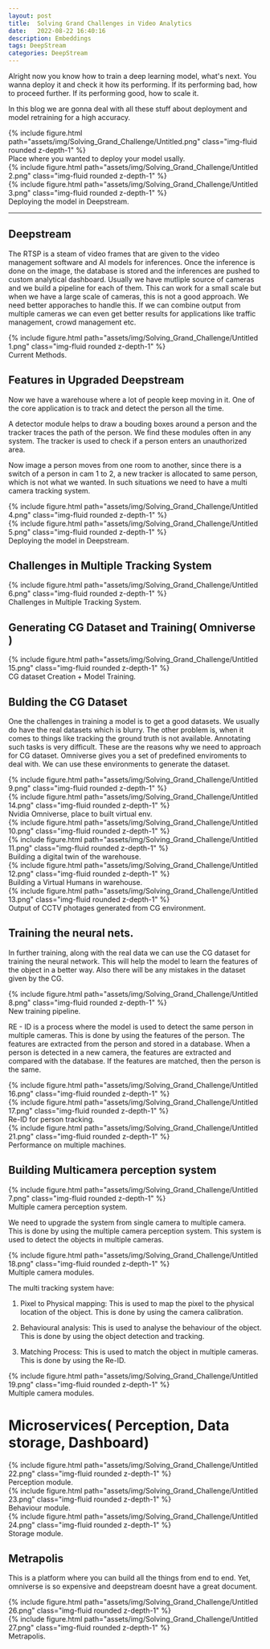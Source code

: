 ```yaml
---
layout: post
title:  Solving Grand Challenges in Video Analytics
date:   2022-08-22 16:40:16
description: Embeddings
tags: DeepStream
categories: DeepStream
---
```



Alright now you know how to train a deep learning model, what's next. You wanna deploy it and check it how its performing. If its performing bad, how to proceed further. If its performing good, how to scale it.

In this blog we are gonna deal with all these stuff about deployment and model retraining for a high accuracy.





<div class="row mt-3">
    <div class="col-sm mt-3 mt-md-0">
        {% include figure.html path="assets/img/Solving_Grand_Challenge/Untitled.png" class="img-fluid rounded z-depth-1" %}
    </div>
</div>
<div class="caption">
    Place where you wanted to deploy your model usally.
</div>



<div class="row mt-3">
    <div class="col-sm mt-3 mt-md-0">
        {% include figure.html path="assets/img/Solving_Grand_Challenge/Untitled 2.png" class="img-fluid rounded z-depth-1" %}
    </div>
    <div class="col-sm mt-3 mt-md-0">
        {% include figure.html path="assets/img/Solving_Grand_Challenge/Untitled 3.png" class="img-fluid rounded z-depth-1" %}
    </div>
</div>
<div class="caption">
    Deploying the model in Deepstream.
</div>


----

## Deepstream

The RTSP is a steam of video frames that are given to the video management software and AI models for inferences. Once the inference is done on the image, the database is stored and the inferences are pushed to custom analytical dashboard. Usually we have mutliple source of cameras and we build a pipeline for each of them. This can work for a small scale but when we have a large scale of cameras, this is not a good approach. We need better apporaches to handle this. If we can combine output from multiple cameras we can even get better results for applications like traffic management, crowd management etc. 

<div class="row mt-3">
    <div class="col-sm mt-3 mt-md-0">
        {% include figure.html path="assets/img/Solving_Grand_Challenge/Untitled 1.png" class="img-fluid rounded z-depth-1" %}
    </div>
</div>
<div class="caption">
    Current Methods.
</div>





## Features in Upgraded Deepstream

Now we have a warehouse where a lot of people keep moving in it. One of the core application is to track and detect the person all the time. 

A detector module helps to draw a bouding boxes around a person and the tracker traces the path of the person. We find these modules often in any system. The tracker is used to check if a person enters an unauthorized area.

Now image a person moves from one room to another, since there is a switch of a person in cam 1 to 2, a new tracker is allocated to same person, which is not what we wanted. In such situations we need to have a multi camera tracking system. 

<div class="row mt-3">
    <div class="col-sm mt-3 mt-md-0">
        {% include figure.html path="assets/img/Solving_Grand_Challenge/Untitled 4.png" class="img-fluid rounded z-depth-1" %}
    </div>
    <div class="col-sm mt-3 mt-md-0">
        {% include figure.html path="assets/img/Solving_Grand_Challenge/Untitled 5.png" class="img-fluid rounded z-depth-1" %}
    </div>
</div>
<div class="caption">
    Deploying the model in Deepstream.
</div>


## Challenges in Multiple Tracking System

<div class="row mt-3">
    <div class="col-sm mt-3 mt-md-0">
        {% include figure.html path="assets/img/Solving_Grand_Challenge/Untitled 6.png" class="img-fluid rounded z-depth-1" %}
    </div>
</div>
<div class="caption">
    Challenges in Multiple Tracking System.
</div>

## Generating CG Dataset and Training( Omniverse )

<div class="row mt-3">
    <div class="col-sm mt-3 mt-md-0">
        {% include figure.html path="assets/img/Solving_Grand_Challenge/Untitled 15.png" class="img-fluid rounded z-depth-1" %}
    </div>
</div>
<div class="caption">
    CG dataset Creation + Model Training.
</div>


## Bulding the CG Dataset

One the challenges in training a model is to get a good datasets. We usually do have the real datasets which is blurry. The other problem is, when it comes to things like tracking the ground truth is not available. Annotating such tasks is very difficult. These are the reasons why we need to approach for CG dataset. Omniverse gives you a set of predefined enviroments to deal with. We can use these environments to generate the dataset. 

<div class="row mt-3">
    <div class="col-sm mt-3 mt-md-0">
        {% include figure.html path="assets/img/Solving_Grand_Challenge/Untitled 9.png" class="img-fluid rounded z-depth-1" %}
    </div>
        <div class="col-sm mt-3 mt-md-0">
        {% include figure.html path="assets/img/Solving_Grand_Challenge/Untitled 14.png" class="img-fluid rounded z-depth-1" %}
    </div>
</div>
<div class="caption">
    Nvidia Omniverse, place to built virtual env.
</div>


<div class="row mt-3">
    <div class="col-sm mt-3 mt-md-0">
        {% include figure.html path="assets/img/Solving_Grand_Challenge/Untitled 10.png" class="img-fluid rounded z-depth-1" %}
    </div>
    <div class="col-sm mt-3 mt-md-0">
        {% include figure.html path="assets/img/Solving_Grand_Challenge/Untitled 11.png" class="img-fluid rounded z-depth-1" %}
    </div>
</div>
<div class="caption">
    Building a digital twin of the warehouse.
</div>

<div class="row mt-3">
    <div class="col-sm mt-3 mt-md-0">
        {% include figure.html path="assets/img/Solving_Grand_Challenge/Untitled 12.png" class="img-fluid rounded z-depth-1" %}
    </div>
</div>
<div class="caption">
    Building a Virtual Humans in warehouse.
</div>



<div class="row mt-3">
    <div class="col-sm mt-3 mt-md-0">
        {% include figure.html path="assets/img/Solving_Grand_Challenge/Untitled 13.png" class="img-fluid rounded z-depth-1" %}
    </div>
</div>
<div class="caption">
    Output of CCTV photages generated from CG environment.
</div>





## Training the neural nets.

In further training, along with the real data we can use the CG dataset for training the neural network. This will help the model to learn the features of the object in a better way. Also there will be any mistakes in the dataset given by the CG.


<div class="row mt-3">
    <div class="col-sm mt-3 mt-md-0">
        {% include figure.html path="assets/img/Solving_Grand_Challenge/Untitled 8.png" class="img-fluid rounded z-depth-1" %}
    </div>
</div>
<div class="caption">
    New training pipeline.
</div>



RE - ID is a process where the model is used to detect the same person in multiple cameras. This is done by using the features of the person. The features are extracted from the person and stored in a database. When a person is detected in a new camera, the features are extracted and compared with the database. If the features are matched, then the person is the same.


<div class="row mt-3">
    <div class="col-sm mt-3 mt-md-0">
        {% include figure.html path="assets/img/Solving_Grand_Challenge/Untitled 16.png" class="img-fluid rounded z-depth-1" %}
    </div>
    <div class="col-sm mt-3 mt-md-0">
        {% include figure.html path="assets/img/Solving_Grand_Challenge/Untitled 17.png" class="img-fluid rounded z-depth-1" %}
    </div>
</div>
<div class="caption">
    Re-ID for person tracking.
</div>

<div class="row mt-3">
    <div class="col-sm mt-3 mt-md-0">
        {% include figure.html path="assets/img/Solving_Grand_Challenge/Untitled 21.png" class="img-fluid rounded z-depth-1" %}
    </div>
</div>
<div class="caption">
    Performance on multiple machines.
</div>



## Building Multicamera perception system

<div class="row mt-3">
    <div class="col-sm mt-3 mt-md-0">
        {% include figure.html path="assets/img/Solving_Grand_Challenge/Untitled 7.png" class="img-fluid rounded z-depth-1" %}
    </div>
</div>
<div class="caption">
    Multiple camera perception system.
</div>



We need to upgrade the system from single camera to multiple camera. This is done by using the multiple camera perception system. This system is used to detect the objects in multiple cameras. 


<div class="row mt-3">
    <div class="col-sm mt-3 mt-md-0">
        {% include figure.html path="assets/img/Solving_Grand_Challenge/Untitled 18.png" class="img-fluid rounded z-depth-1" %}
    </div>
</div>
<div class="caption">
    Multiple camera modules. 
</div>


The multi tracking system have:
1. Pixel to Physical mapping: This is used to map the pixel to the physical location of the object. This is done by using the camera calibration.

2. Behavioural analysis: This is used to analyse the behaviour of the object. This is done by using the object detection and tracking.

3. Matching Process: This is used to match the object in multiple cameras. This is done by using the Re-ID.



<div class="row mt-3">
    <div class="col-sm mt-3 mt-md-0">
        {% include figure.html path="assets/img/Solving_Grand_Challenge/Untitled 19.png" class="img-fluid rounded z-depth-1" %}
    </div>
</div>
<div class="caption">
    Multiple camera modules. 
</div>



# Microservices( Perception, Data storage, Dashboard)


<div class="row mt-3">
    <div class="col-sm mt-3 mt-md-0">
        {% include figure.html path="assets/img/Solving_Grand_Challenge/Untitled 22.png" class="img-fluid rounded z-depth-1" %}
    </div>
</div>
<div class="caption">
    Perception module.
</div>

<div class="row mt-3">
    <div class="col-sm mt-3 mt-md-0">
        {% include figure.html path="assets/img/Solving_Grand_Challenge/Untitled 23.png" class="img-fluid rounded z-depth-1" %}
    </div>
</div>
<div class="caption">
    Behaviour module.
</div>

<div class="row mt-3">
    <div class="col-sm mt-3 mt-md-0">
        {% include figure.html path="assets/img/Solving_Grand_Challenge/Untitled 24.png" class="img-fluid rounded z-depth-1" %}
    </div>
</div>
<div class="caption">
    Storage module.
</div>



## Metrapolis 

This is a platform where you can build all the things from end to end. Yet, omniverse is so expensive and deepstream doesnt have a great document. 

<div class="row mt-3">
    <div class="col-sm mt-3 mt-md-0">
        {% include figure.html path="assets/img/Solving_Grand_Challenge/Untitled 26.png" class="img-fluid rounded z-depth-1" %}
    </div>
    <div class="col-sm mt-3 mt-md-0">
        {% include figure.html path="assets/img/Solving_Grand_Challenge/Untitled 27.png" class="img-fluid rounded z-depth-1" %}
    </div>
</div>
<div class="caption">
    Metrapolis.
</div>



